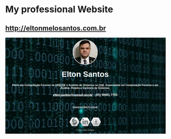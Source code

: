 # My professional Website

## http://eltonmelosantos.com.br

<p align="center">
  <img alt="Elton Santos | Perito Forense & Analista de Sistemas" src=".github/landpage.png" width="1000px">
</p>
